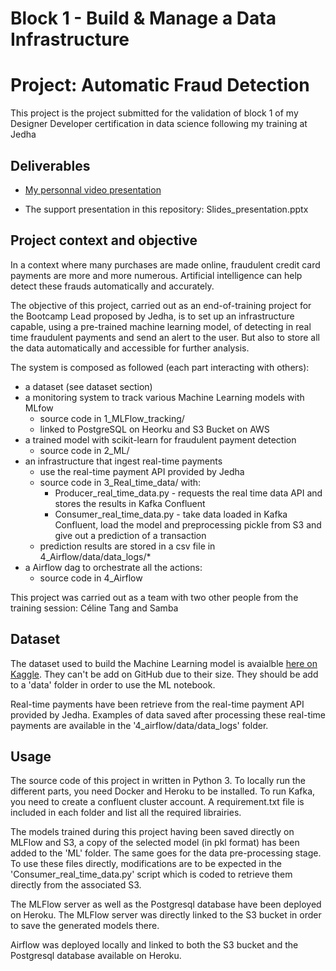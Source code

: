 # Block 1 - Build & Manage a Data Infrastructure
# Project: Automatic Fraud Detection 

  
This project is the project submitted for the validation of block 1 of my Designer Developer certification in data science following my training at Jedha

## Deliverables

- [My personnal video presentation](https://share.vidyard.com/watch/vvrnc8wYVmwzzs29F4rWHD?)

- The support presentation in this repository: Slides_presentation.pptx

## Project context and objective

In a context where many purchases are made online, fraudulent credit card payments are more and more numerous. Artificial intelligence can help detect these frauds automatically and accurately.

The objective of this project, carried out as an end-of-training project for the Bootcamp Lead proposed by Jedha, is to set up an infrastructure capable, using a pre-trained machine learning model, of detecting in real time fraudulent payments and send an alert to the user. But also to store all the data automatically and accessible for further analysis.

The system is composed as followed (each part interacting with others):
- a dataset (see dataset section)
- a monitoring system to track various Machine Learning models with MLfow
    - source code in 1_MLFlow_tracking/
    - linked to PostgreSQL on Heorku and S3 Bucket on AWS
- a trained model with scikit-learn for fraudulent payment detection
    - source code in 2_ML/
- an infrastructure that ingest real-time payments
    - use the real-time payment API provided by Jedha
    - source code in 3_Real_time_data/ with:
        - Producer_real_time_data.py - requests the real time data API and stores the results in Kafka Confluent
        - Consumer_real_time_data.py - take data loaded in Kafka Confluent, load the model and preprocessing pickle from S3 and give out a prediction of a transaction
    - prediction results are stored in a csv file in 4_Airflow/data/data_logs/*
- a Airflow dag to orchestrate all the actions:
    - source code in 4_Airflow

This project was carried out as a team with two other people from the training session: Céline Tang and Samba

## Dataset

The dataset used to build the Machine Learning model is avaialble [here on Kaggle](https://www.kaggle.com/datasets/kartik2112/fraud-detection).
They can't be add on GitHub due to their size. They should be add to a 'data' folder in order to use the ML notebook.

Real-time payments have been retrieve from the real-time payment API provided by Jedha.
Examples of data saved after processing these real-time payments are available in the '4_airflow/data/data_logs' folder.

## Usage

The source code of this project in written in Python 3.
To locally run the different parts, you need Docker and Heroku to be installed.
To run Kafka, you need to create a confluent cluster account.
A requirement.txt file is included in each folder and list all the required librairies.

The models trained during this project having been saved directly on MLFlow and S3, a copy of the selected model (in pkl format) has been added to the 'ML' folder.
The same goes for the data pre-processing stage.
To use these files directly, modifications are to be expected in the 'Consumer_real_time_data.py' script which is coded to retrieve them directly from the associated S3.

The MLFlow server as well as the Postgresql database have been deployed on Heroku.
The MLFlow server was directly linked to the S3 bucket in order to save the generated models there.

Airflow was deployed locally and linked to both the S3 bucket and the Postgresql database available on Heroku.
